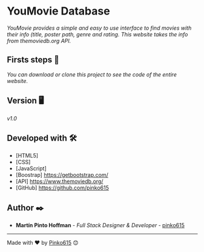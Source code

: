 # YouMovie Database

_YouMovie provides a simple and easy to use interface to find movies with their info (title, poster path, genre and rating. This website takes the info from themoviedb.org API._

## Firsts steps 🚀

_You can download or clone this project to see the code of the entire website._

## Version 🖥

_v1.0_

## Developed with 🛠️

* [HTML5]
* [CSS]
* [JavaScript]
* [Boostrap] https://getbootstrap.com/
* [API] https://www.themoviedb.org/
* [GitHub] https://github.com/pinko615

## Author ✒️

* **Martín Pinto Hoffman** - *Full Stack Designer & Developer* - [pinko615](https://github.com/pinko615)

---
Made with ❤️ by [Pinko615](https://github.com/pinko615) 😊
